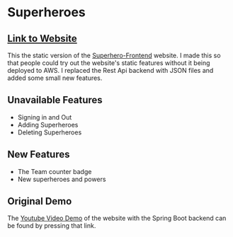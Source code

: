 # Superheroes
## [Link to Website](https://michaelt-w23.github.io/Superheroes/)

This the static version of the [Superhero-Frontend](https://github.com/MichaelT-W23/Superhero-Frontend) website. I made this so that people could try out the website's static features without it being deployed to AWS. I replaced the Rest Api backend with JSON files and added some small new features.


## Unavailable Features
- Signing in and Out
- Adding Superheroes
- Deleting Superheroes

## New Features
- The Team counter badge
- New superheroes and powers 

## Original Demo
The [Youtube Video Demo](https://youtu.be/oiSVeGPf31E?si=rgANJYLVMZLE_ARk) of the website with the Spring Boot backend can be found by pressing that link.

